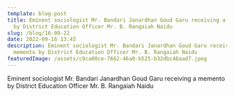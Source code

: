 ```yaml
---
template: blog-post
title: Eminent sociologist Mr. Bandari Janardhan Goud Garu receiving a memento
  by District Education Officer Mr. B. Rangaiah Naidu
slug: /blog/16-09-22
date: 2022-09-16 13:43
description: Eminent sociologist Mr. Bandari Janardhan Goud Garu receiving a
  memento by District Education Officer Mr. B. Rangaiah Naidu
featuredImage: /assets/c9ca00ce-7662-46a0-b525-b32dbc46aad7.jpeg
---
```

Eminent sociologist Mr. Bandari Janardhan Goud Garu receiving a memento by District Education Officer Mr. B. Rangaiah Naidu